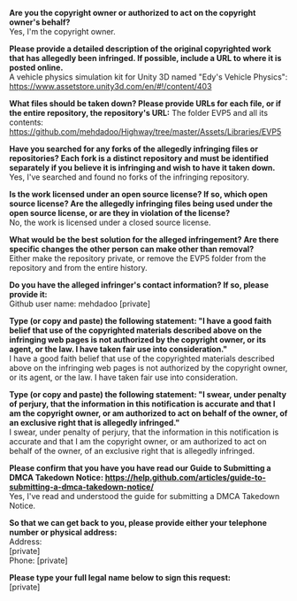 **Are you the copyright owner or authorized to act on the copyright owner's behalf?**  
Yes, I'm the copyright owner.

**Please provide a detailed description of the original copyrighted work that has allegedly been infringed. If possible, include a URL to where it is posted online.**  
A vehicle physics simulation kit for Unity 3D named "Edy's Vehicle Physics":  
https://www.assetstore.unity3d.com/en/#!/content/403

**What files should be taken down? Please provide URLs for each file, or if the entire repository, the repository's URL:**
The folder EVP5 and all its contents:  
https://github.com/mehdadoo/Highway/tree/master/Assets/Libraries/EVP5

**Have you searched for any forks of the allegedly infringing files or repositories? Each fork is a distinct repository and must be identified separately if you believe it is infringing and wish to have it taken down.**  
Yes, I've searched and found no forks of the infringing repository.

**Is the work licensed under an open source license? If so, which open source license? Are the allegedly infringing files being used under the open source license, or are they in violation of the license?**  
No, the work is licensed under a closed source license.

**What would be the best solution for the alleged infringement? Are there specific changes the other person can make other than removal?**  
Either make the repository private, or remove the EVP5 folder from the repository and from the entire history.

**Do you have the alleged infringer's contact information? If so, please provide it:**  
Github user name: mehdadoo [private]

**Type (or copy and paste) the following statement: "I have a good faith belief that use of the copyrighted materials described above on the infringing web pages is not authorized by the copyright owner, or its agent, or the law. I have taken fair use into consideration."**  
I have a good faith belief that use of the copyrighted materials described above on the infringing web pages is not authorized by the copyright owner, or its agent, or the law. I have taken fair use into consideration.

**Type (or copy and paste) the following statement: "I swear, under penalty of perjury, that the information in this notification is accurate and that I am the copyright owner, or am authorized to act on behalf of the owner, of an exclusive right that is allegedly infringed."**  
I swear, under penalty of perjury, that the information in this notification is accurate and that I am the copyright owner, or am authorized to act on behalf of the owner, of an exclusive right that is allegedly infringed.

**Please confirm that you have you have read our Guide to Submitting a DMCA Takedown Notice: https://help.github.com/articles/guide-to-submitting-a-dmca-takedown-notice/**  
Yes, I've read and understood the guide for submitting a DMCA Takedown Notice.  

**So that we can get back to you, please provide either your telephone number or physical address:**  
Address:  
[private]  
Phone: [private]  

**Please type your full legal name below to sign this request:**  
[private]
